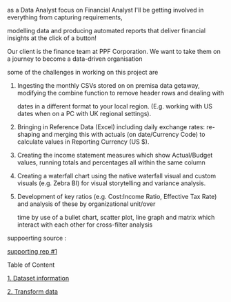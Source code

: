 as a Data Analyst focus on Financial Analyst I'll be getting involved in everything from capturing requirements, 

modelling data and producing automated reports that deliver financial insights at the click of a button! 

Our client is the finance team at PPF Corporation. We want to take them on a journey to become a data-driven organisation

some of the challenges in working on this project are

1. Ingesting the monthly CSVs stored on on premisa data getaway, modifying the combine function to remove header rows and dealing with 

   dates in a different format to your local region. (E.g. working with US dates when on a PC with UK regional settings).

2. Bringing in Reference Data (Excel) including daily exchange rates: re-shaping and merging this with actuals (on date/Currency Code)
   to calculate values in Reporting Currency (US $).

3. Creating the income statement measures which show Actual/Budget values, running totals and percentages all within the same column

4. Creating a waterfall chart using the native waterfall visual and custom visuals (e.g. Zebra BI) for visual storytelling and variance analysis.
   
6. Development of key ratios (e.g. Cost:Income Ratio, Effective Tax Rate) and analysis of these by organizational unit/over
  
   time by use of a bullet chart, scatter plot, line graph and matrix which interact with each other for cross-filter analysis

suppoerting source :

[supporting rep #1 ](https://github.com/deddyandri/supporting-of-Financial-reporting-with-Power-BI)
   
Table of Content

[1. Dataset information](https://github.com/deddyandri/Financial-Reporting-w-Power-BI/wiki/Dataset-Information)

[2. Transform data](https://github.com/deddyandri/Financial-Reporting-w-Power-BI/wiki/2.-Transform-Data)

